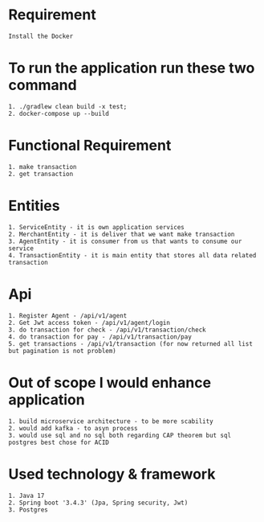 # Requirement
    Install the Docker

# To run the application run these two command
    1. ./gradlew clean build -x test;
    2. docker-compose up --build 

# Functional Requirement
    1. make transaction
    2. get transaction

# Entities
    1. ServiceEntity - it is own application services
    2. MerchantEntity - it is deliver that we want make transaction
    3. AgentEntity - it is consumer from us that wants to consume our service
    4. TransactionEntity - it is main entity that stores all data related transaction
    
# Api
    1. Register Agent - /api/v1/agent
    2. Get Jwt access token - /api/v1/agent/login
    3. do transaction for check - /api/v1/transaction/check
    4. do transaction for pay - /api/v1/transaction/pay
    5. get transactions - /api/v1/transaction (for now returned all list but pagination is not problem)

# Out of scope I would enhance application
    1. build microservice architecture - to be more scability
    2. would add kafka - to asyn process
    3. would use sql and no sql both regarding CAP theorem but sql postgres best chose for ACID
    
# Used technology & framework
    1. Java 17
    2. Spring boot '3.4.3' (Jpa, Spring security, Jwt)
    3. Postgres